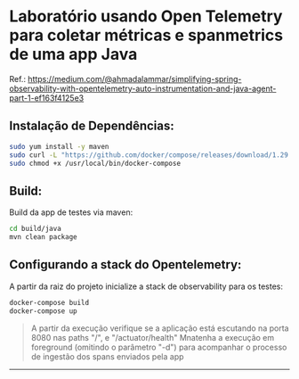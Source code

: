 # Laboratório usando Open Telemetry para coletar métricas e spanmetrics de uma app Java

Ref.: https://medium.com/@ahmadalammar/simplifying-spring-observability-with-opentelemetry-auto-instrumentation-and-java-agent-part-1-ef163f4125e3


## Instalação de Dependências:
```sh
sudo yum install -y maven
sudo curl -L "https://github.com/docker/compose/releases/download/1.29.2/docker-compose-$(uname -s)-$(uname -m)" -o /usr/local/bin/docker-compose
sudo chmod +x /usr/local/bin/docker-compose
```

## Build:
Build da app de testes via maven:

```sh
cd build/java
mvn clean package
```

## Configurando a stack do Opentelemetry:


A partir da raiz do projeto inicialize a stack de observability para os testes:

```sh
docker-compose build
docker-compose up
```

> A partir da execução verifique se a aplicação está escutando na porta 8080 nas paths "/", e "/actuator/health"
> Mnatenha a execução em foreground (omitindo o parâmetro "-d") para acompanhar o processo de ingestão dos spans enviados pela app

---
